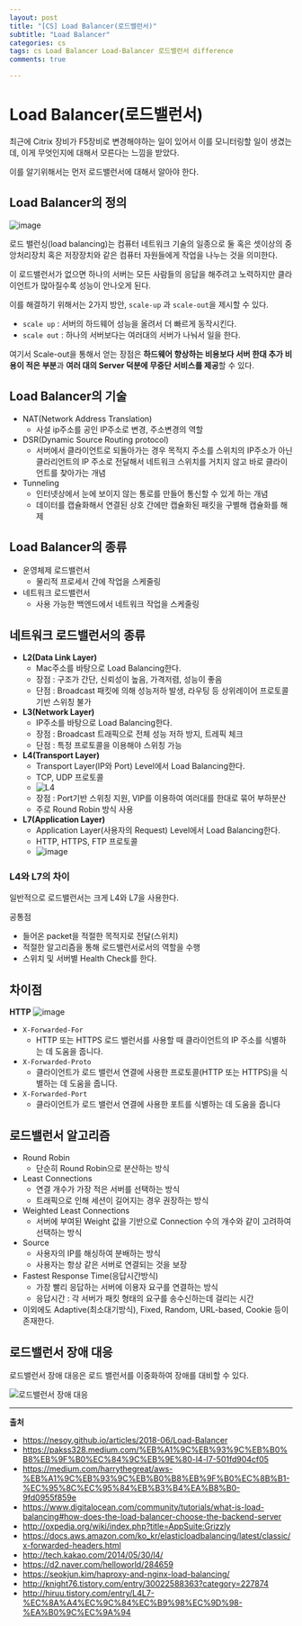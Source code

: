 ```yaml
---
layout: post
title: "[CS] Load Balancer(로드밸런서)"
subtitle: "Load Balancer"
categories: cs
tags: cs Load Balancer Load-Balancer 로드밸런서 difference 
comments: true

---
```


# Load Balancer(로드밸런서)

최근에 Citrix 장비가 F5장비로 변경해야하는 일이 있어서 이를 모니터링할 일이 생겼는데, 이게 무엇인지에 대해서 모른다는 느낌을 받았다.

이를 알기위해서는 먼저 로드밸런서에 대해서 알아야 한다.

## Load Balancer의 정의

![image](https://user-images.githubusercontent.com/42582516/96366790-ea592c80-1184-11eb-9110-838bc94fcd5b.png)

로드 밸런싱(load balancing)는 컴퓨터 네트워크 기술의 일종으로 둘 혹은 셋이상의 중앙처리장치 혹은 저장장치와 같은 컴퓨터 자원들에게 작업을 나누는 것을 의미한다.

이 로드밸런서가 없으면 하나의 서버는 모든 사람들의 응답을 해주려고 노력하지만 클라이언트가 많아질수록 성능이 안나오게 된다.

이를 해결하기 위해서는 2가지 방안, `scale-up` 과 `scale-out`을 제시할 수 있다. 
- `scale up` : 서버의 하드웨어 성능을 올려서 더 빠르게 동작시킨다.
- `scale out` : 하나의 서버보다는 여러대의 서버가 나눠서 일을 한다.

여기서 Scale-out을 통해서 얻는 장점은 **하드웨어 향상하는 비용보다 서버 한대 추가 비용이 적은 부분**과 **여러 대의 Server 덕분에 무중단 서비스를 제공**할 수 있다.

## Load Balancer의 기술

- NAT(Network Address Translation)
  - 사설 ip주소를 공인 IP주소로 변경, 주소변경의 역할
- DSR(Dynamic Source Routing protocol)
  - 서버에서 클라이언트로 되돌아가는 경우 목적지 주소를 스위치의 IP주소가 아닌 클라리언트의 IP 주소로 전달해서 네트워크 스위치를 거치지 않고 바로 클라이언트를 찾아가는 개념
- Tunneling
  - 인터넷상에서 눈에 보이지 않는 통로를 만들어 통신할 수 있게 하는 개념
  - 데이터를 캡슐화해서 연결된 상호 간에만 캡슐화된 패킷을 구별해 캡슐화를 해제

## Load Balancer의 종류

- 운영체제 로드밸런서
  - 물리적 프로세서 간에 작업을 스케줄링
- 네트워크 로드밸런서
  - 사용 가능한 백엔드에서 네트워크 작업을 스케줄링

## 네트워크 로드밸런서의 종류

- **L2(Data Link Layer)**
  - Mac주소를 바탕으로 Load Balancing한다.
  - 장점 : 구조가 간단, 신뢰성이 높음, 가격저렴, 성능이 좋음
  - 단점 : Broadcast 패킷에 의해 성능저하 발생, 라우팅 등 상위레이어 프로토콜 기반 스위칭 불가
- **L3(Network Layer)**
  - IP주소를 바탕으로 Load Balancing한다.
  - 장점 : Broadcast 트래픽으로 전체 성능 저하 방지, 트레픽 체크
  - 단점 : 특정 프로토콜을 이용해야 스위칭 가능
- **L4(Transport Layer)**
  - Transport Layer(IP와 Port) Level에서 Load Balancing한다.
  - TCP, UDP 프로토콜
  - ![L4](https://user-images.githubusercontent.com/42582516/97098680-35ae9600-16c3-11eb-8950-1a68a84016de.png)
  - 장점 : Port기반 스위칭 지원, VIP를 이용하여 여러대를 한대로 묶어 부하분산
  - 주로 Round Robin 방식 사용
- **L7(Application Layer)**
  - Application Layer(사용자의 Request) Level에서 Load Balancing한다.
  - HTTP, HTTPS, FTP 프로토콜
  - ![image](https://user-images.githubusercontent.com/42582516/97098729-d2713380-16c3-11eb-8824-86a033ffa960.png)

### L4와 L7의 차이

일반적으로 로드밸런서는 크게 L4와 L7을 사용한다.

공통점
- 들어온 packet을 적절한 목적지로 전달(스위치)
- 적절한 알고리즘을 통해 로드밸런서로서의 역할을 수행
- 스위치 및 서버별 Health Check를 한다.

차이점
- 

**HTTP**
![image](https://user-images.githubusercontent.com/42582516/97098788-6cd17700-16c4-11eb-9705-fe3150b62645.png)
- `X-Forwarded-For`
  - HTTP 또는 HTTPS 로드 밸런서를 사용할 때 클라이언트의 IP 주소를 식별하는 데 도움을 줍니다.
- `X-Forwarded-Proto`
  - 클라이언트가 로드 밸런서 연결에 사용한 프로토콜(HTTP 또는 HTTPS)을 식별하는 데 도움을 줍니다.
- `X-Forwarded-Port`
  - 클라이언트가 로드 밸런서 연결에 사용한 포트를 식별하는 데 도움을 줍니다


## 로드밸런서 알고리즘

- Round Robin
  - 단순히 Round Robin으로 분산하는 방식
- Least Connections
  - 연결 개수가 가장 적은 서버를 선택하는 방식
  - 트래픽으로 인해 세션이 길어지는 경우 권장하는 방식
- Weighted Least Connections
  - 서버에 부여된 Weight 값을 기반으로 Connection 수의 개수와 같이 고려하여 선택하는 방식
- Source
  - 사용자의 IP를 해싱하여 분배하는 방식
  - 사용자는 항상 같은 서버로 연결되는 것을 보장
- Fastest Response Time(응답시간방식)
  - 가장 빨리 응답하는 서버에 이용자 요구를 연결하는 방식
  - 응답시간 : 각 서버가 패킷 형태의 요구를 송수신하는데 걸리는 시간
- 이외에도 Adaptive(최소대기방식), Fixed, Random, URL-based, Cookie 등이 존재한다.

## 로드밸런서 장애 대응

로드밸런서 장애 대응은 로드 밸런서를 이중화하여 장애를 대비할 수 있다.

![로드밸런서 장애 대응](https://user-images.githubusercontent.com/42582516/97099076-c8513400-16c7-11eb-8be0-57e02faabfec.gif)



---

**출처**

- https://nesoy.github.io/articles/2018-06/Load-Balancer
- https://pakss328.medium.com/%EB%A1%9C%EB%93%9C%EB%B0%B8%EB%9F%B0%EC%84%9C%EB%9E%80-l4-l7-501fd904cf05
- https://medium.com/harrythegreat/aws-%EB%A1%9C%EB%93%9C%EB%B0%B8%EB%9F%B0%EC%8B%B1-%EC%95%8C%EC%95%84%EB%B3%B4%EA%B8%B0-9fd0955f859e
- https://www.digitalocean.com/community/tutorials/what-is-load-balancing#how-does-the-load-balancer-choose-the-backend-server
- http://oxpedia.org/wiki/index.php?title=AppSuite:Grizzly
- https://docs.aws.amazon.com/ko_kr/elasticloadbalancing/latest/classic/x-forwarded-headers.html
- http://tech.kakao.com/2014/05/30/l4/
- https://d2.naver.com/helloworld/284659
- https://seokjun.kim/haproxy-and-nginx-load-balancing/
- http://knight76.tistory.com/entry/30022588363?category=227874
- http://hiruu.tistory.com/entry/L4L7-%EC%8A%A4%EC%9C%84%EC%B9%98%EC%9D%98-%EA%B0%9C%EC%9A%94
